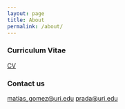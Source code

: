 ```yaml
---
layout: page
title: About
permalink: /about/
---
```



### Curriculum Vitae


[CV](https://raw.githubusercontent.com/matiasgoco/matiasgoco.github.io/master/images/G-C_M_CV_Oct_2024.pdf)

### Contact us

[matias_gomez@uri.edu](mailto:matias_gomez@uri.edu)
[prada@uri.edu](mailto:prada@uri.edu)
